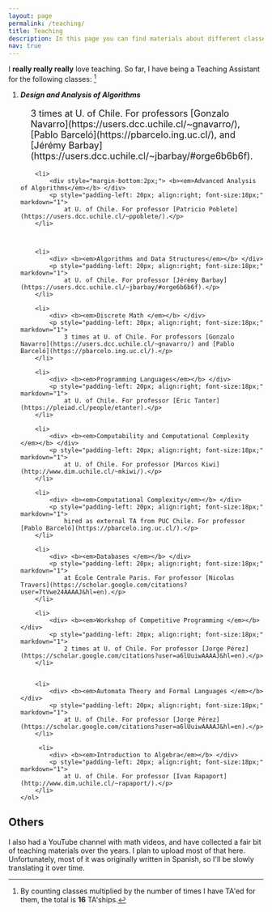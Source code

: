 ```yaml
---
layout: page
permalink: /teaching/
title: Teaching
description: In this page you can find materials about different classes I have contributed to, or more in general material about teaching and pedagogy. 
nav: true
---
```

I **really really really** love teaching. So far, I have being a Teaching Assistant for the following classes: [^1]
<div>
    <ol>
        <li> 
            <div style="margin-bottom:2px;"> <b><em>Design and Analysis of Algorithms</em></b> </div>
            <p style="padding-left: 20px; align:right; font-size:18px;" markdown="1">
3 times at U. of Chile. For professors [Gonzalo Navarro](https://users.dcc.uchile.cl/~gnavarro/), [Pablo Barceló](https://pbarcelo.ing.uc.cl/), and [Jérémy Barbay](https://users.dcc.uchile.cl/~jbarbay/#orge6b6b6f).</p>
        </li>

        <li> 
            <div style="margin-bottom:2px;"> <b><em>Advanced Analysis of Algorithms</em></b> </div>
            <p style="padding-left: 20px; align:right; font-size:18px;" markdown="1">
                at U. of Chile. For professor [Patricio Poblete](https://users.dcc.uchile.cl/~ppoblete/).</p>
        </li>



        <li> 
            <div> <b><em>Algorithms and Data Structures</em></b> </div>
            <p style="padding-left: 20px; align:right; font-size:18px;" markdown="1">
                at U. of Chile. For professor [Jérémy Barbay](https://users.dcc.uchile.cl/~jbarbay/#orge6b6b6f).</p>
        </li>

        <li> 
            <div> <b><em>Discrete Math </em></b> </div>
            <p style="padding-left: 20px; align:right; font-size:18px;" markdown="1">
                3 times at U. of Chile. For professors [Gonzalo Navarro](https://users.dcc.uchile.cl/~gnavarro/) and [Pablo Barceló](https://pbarcelo.ing.uc.cl/).</p>
        </li>

        <li> 
            <div> <b><em>Programming Languages</em></b> </div>
            <p style="padding-left: 20px; align:right; font-size:18px;" markdown="1">
                at U. of Chile. For professor [Éric Tanter](https://pleiad.cl/people/etanter).</p>
        </li>

        <li> 
            <div> <b><em>Computability and Computational Complexity </em></b> </div>
            <p style="padding-left: 20px; align:right; font-size:18px;" markdown="1">
                at U. of Chile. For professor [Marcos Kiwi](http://www.dim.uchile.cl/~mkiwi/).</p>
        </li>

        <li> 
            <div> <b><em>Computational Complexity</em></b> </div>
            <p style="padding-left: 20px; align:right; font-size:18px;" markdown="1">
                hired as external TA from PUC Chile. For professor [Pablo Barceló](https://pbarcelo.ing.uc.cl/).</p>
        </li>
        
        <li> 
            <div> <b><em>Databases </em></b> </div>
            <p style="padding-left: 20px; align:right; font-size:18px;" markdown="1">
                at École Centrale Paris. For professor [Nicolas Travers](https://scholar.google.com/citations?user=7tVwe24AAAAJ&hl=en).</p>
        </li>

        <li> 
            <div> <b><em>Workshop of Competitive Programming </em></b> </div>
            <p style="padding-left: 20px; align:right; font-size:18px;" markdown="1">
                2 times at U. of Chile. For professor [Jorge Pérez](https://scholar.google.com/citations?user=a6lUuiwAAAAJ&hl=en).</p>
        </li>

       
        <li> 
            <div> <b><em>Automata Theory and Formal Languages </em></b> </div>
            <p style="padding-left: 20px; align:right; font-size:18px;" markdown="1">
                at U. of Chile. For professor [Jorge Pérez](https://scholar.google.com/citations?user=a6lUuiwAAAAJ&hl=en).</p>
        </li>

         <li> 
            <div> <b><em>Introduction to Algebra</em></b> </div>
            <p style="padding-left: 20px; align:right; font-size:18px;" markdown="1">
                at U. of Chile. For professor [Ivan Rapaport](http://www.dim.uchile.cl/~rapaport/).</p>
        </li>
    </ol>
</div>

## Others

I also had a YouTube channel with math videos, and have collected a fair bit of teaching materials over the years. I plan to upload most of that here. Unfortunately, most of it was originally written in Spanish, so I'll be slowly translating it over time.

[^1]:  By counting classes multiplied by the number of times I have TA'ed for them, the total is **16** TA'ships.
